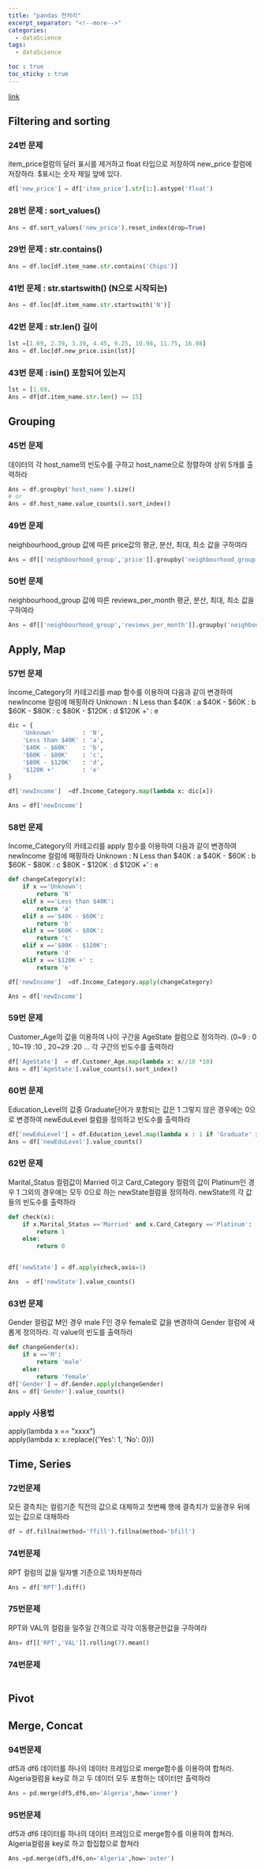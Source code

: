 ```yaml
---
title: "pandas 전처리"
excerpt_separator: "<!--more-->"
categories:
  - dataScience
tags:
  - dataScience

toc : true
toc_sticky : true
---
```


[link]("https://www.datamanim.com/dataset/99_pandas/pandasMain.html")    

## Filtering and sorting   

### 24번 문제 
item_price컬럼의 달러 표시를 제거하고 float 타입으로 저장하여 new_price 칼럼에 저장하라.
$표시는 숫자 제일 앞에 있다.    
``` python
df['new_price'] = df['item_price'].str[1:].astype('float')
```
### 28번 문제 :  sort_values()
``` python
Ans = df.sort_values('new_price').reset_index(drop=True)
```

### 29번 문제 :  str.contains()
``` python
Ans = df.loc[df.item_name.str.contains('Chips')]   
```

### 41번 문제 :  str.startswith() (N으로 시작되는)
``` python
Ans = df.loc[df.item_name.str.startswith('N')]   
```

### 42번 문제 :  str.len()  길이
``` python
lst =[1.69, 2.39, 3.39, 4.45, 9.25, 10.98, 11.75, 16.98]
Ans = df.loc[df.new_price.isin(lst)]
```

### 43번 문제 :  isin()  포함되어 있는지
``` python
lst = [1.69.
Ans = df[df.item_name.str.len() >= 15]   
```

## Grouping   
### 45번 문제
데이터의 각 host_name의 빈도수를 구하고 host_name으로 정렬하여 상위 5개를 출력하라
``` python
Ans = df.groupby('host_name').size()
# or
Ans = df.host_name.value_counts().sort_index()
```

### 49번 문제
neighbourhood_group 값에 따른 price값의 평균, 분산, 최대, 최소 값을 구하여라
``` python
Ans = df[['neighbourhood_group','price']].groupby('neighbourhood_group').agg(['mean','var','max','min'])
```

### 50번 문제
neighbourhood_group 값에 따른 reviews_per_month 평균, 분산, 최대, 최소 값을 구하여라
``` python
Ans = df[['neighbourhood_group','reviews_per_month']].groupby('neighbourhood_group').agg(['mean','var','max','min'])
```

## Apply, Map   

### 57번 문제
Income_Category의 카테고리를 map 함수를 이용하여 다음과 같이 변경하여 newIncome 컬럼에 매핑하라 Unknown : N
Less than $40K : a
$40K - $60K : b
$60K - $80K : c
$80K - $120K : d
$120K +’ : e

``` python
dic = {
    'Unknown'        : 'N',
    'Less than $40K' : 'a',
    '$40K - $60K'    : 'b',
    '$60K - $80K'    : 'c',
    '$80K - $120K'   : 'd',
    '$120K +'        : 'e'   
}

df['newIncome']  =df.Income_Category.map(lambda x: dic[x])

Ans = df['newIncome']
```

### 58번 문제
Income_Category의 카테고리를 apply 함수를 이용하여 다음과 같이 변경하여 newIncome 컬럼에 매핑하라 Unknown : N
Less than $40K : a
$40K - $60K : b
$60K - $80K : c
$80K - $120K : d
$120K +’ : e

``` python
def changeCategory(x):
    if x =='Unknown':
        return 'N'
    elif x =='Less than $40K':
        return 'a'
    elif x =='$40K - $60K':   
        return 'b'
    elif x =='$60K - $80K':    
        return 'c'
    elif x =='$80K - $120K':   
        return 'd'
    elif x =='$120K +' :     
        return 'e'

df['newIncome']  =df.Income_Category.apply(changeCategory)

Ans = df['newIncome']
```

### 59번 문제
Customer_Age의 값을 이용하여 나이 구간을 AgeState 컬럼으로 정의하라. (0~9 : 0 , 10~19 :10 , 20~29 :20 … 각 구간의 빈도수를 출력하라
``` python
df['AgeState']  = df.Customer_Age.map(lambda x: x//10 *10)
Ans = df['AgeState'].value_counts().sort_index()
```

### 60번 문제
Education_Level의 값중 Graduate단어가 포함되는 값은 1 그렇지 않은 경우에는 0으로 변경하여 newEduLevel 컬럼을 정의하고 빈도수를 출력하라
``` python
df['newEduLevel'] = df.Education_Level.map(lambda x : 1 if 'Graduate' in x else 0)
Ans = df['newEduLevel'].value_counts()
```

### 62번 문제
Marital_Status 컬럼값이 Married 이고 Card_Category 컬럼의 값이 Platinum인 경우 1 그외의 경우에는 모두 0으로 하는 newState컬럼을 정의하라. newState의 각 값들의 빈도수를 출력하라
``` python
def check(x):
    if x.Marital_Status =='Married' and x.Card_Category =='Platinum':
        return 1
    else:
        return 0


df['newState'] = df.apply(check,axis=1)

Ans  = df['newState'].value_counts()
```

### 63번 문제
Gender 컬럼값 M인 경우 male F인 경우 female로 값을 변경하여 Gender 컬럼에 새롭게 정의하라. 각 value의 빈도를 출력하라
``` python
def changeGender(x):
    if x =='M':
        return 'male'
    else:
        return 'female'
df['Gender'] = df.Gender.apply(changeGender)
Ans = df['Gender'].value_counts()
```
### apply 사용법   
apply(lambda x == "xxxx")   
apply(lambda x: x.replace({'Yes': 1, 'No': 0}))

## Time, Series   
### 72번문제
모든 결측치는 컬럼기준 직전의 값으로 대체하고 첫번째 행에 결측치가 있을경우 뒤에 있는 값으로 대채하라
``` python
df = df.fillna(method='ffill').fillna(method='bfill')
```

### 74번문제
RPT 컬럼의 값을 일자별 기준으로 1차차분하라
``` python
Ans = df['RPT'].diff()
```


### 75번문제
RPT와 VAL의 컬럼을 일주일 간격으로 각각 이동평균한값을 구하여라
``` python
Ans= df[['RPT','VAL']].rolling(7).mean()
```

### 74번문제

``` python

```



## Pivot   
## Merge, Concat   
### 94번문제
df5과 df6 데이터를 하나의 데이터 프레임으로 merge함수를 이용하여 합쳐라. Algeria컬럼을 key로 하고 두 데이터 모두 포함하는 데이터만 출력하라
``` python
Ans = pd.merge(df5,df6,on='Algeria',how='inner')
```

### 95번문제
df5과 df6 데이터를 하나의 데이터 프레임으로 merge함수를 이용하여 합쳐라. Algeria컬럼을 key로 하고 합집합으로 합쳐라
``` python
Ans =pd.merge(df5,df6,on='Algeria',how='outer')
```
